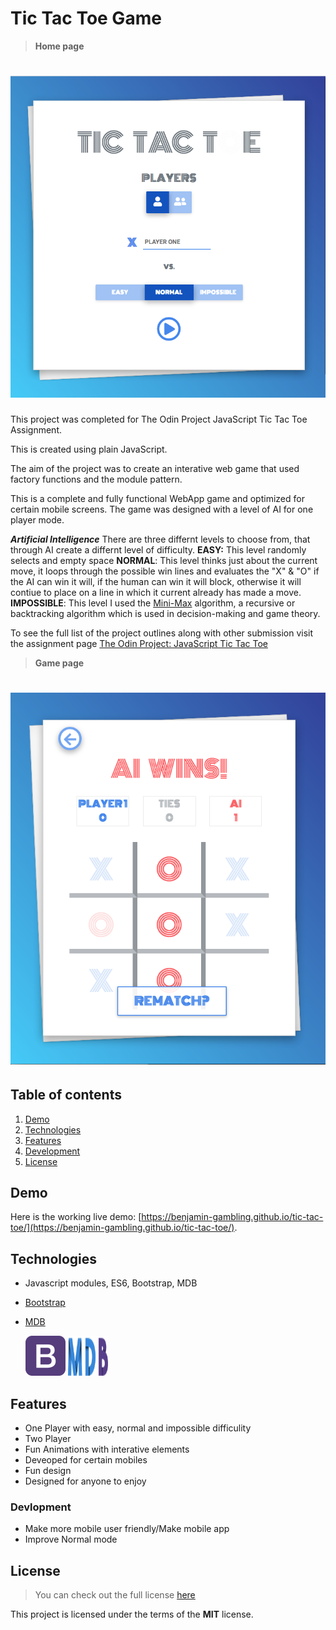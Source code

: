 
# Tic Tac Toe Game

> **Home page**
# ![Tic Tac Toe Game](readme_img/screenshot.png)

This project was completed for The Odin Project JavaScript Tic Tac Toe Assignment. 

This is created using plain JavaScript. 

The aim of the project was to create an interative web game that used factory functions and the module pattern. 

This is a complete and fully functional WebApp game and optimized for certain mobile screens. The game was designed with a level of AI for one player mode. 

**_Artificial Intelligence_**
There are three differnt levels to choose from, that through AI create a differnt level of difficulty. 
**EASY:** This level randomly selects and empty space
**NORMAL**: This level thinks just about the current move, it loops through the possible win lines and evaluates the "X" & "O" if the AI can win it will, if the human can win it will block, otherwise it will contiue to place on a line in which it current already has made a move. 
**IMPOSSIBLE**: This level I used the [Mini-Max](https://www.javatpoint.com/mini-max-algorithm-in-ai) algorithm, a recursive or backtracking algorithm which is used in decision-making and game theory.

To see the full list of the project outlines along with other submission visit the assignment page [The Odin Project: JavaScript Tic Tac Toe](https://www.theodinproject.com/courses/javascript/lessons/tic-tac-toe-javascript?ref=lnav)


>**Game page**
# ![Tic Tac Toe Game](readme_img/screenshot2.png)

## Table of contents

1. [Demo](#demo)
2. [Technologies](#technologies)
3. [Features](#features)
4. [Development](#development)
5. [License](#license)

## Demo

Here is the working live demo:
[https://benjamin-gambling.github.io/tic-tac-toe/](https://benjamin-gambling.github.io/tic-tac-toe/).

## Technologies

- Javascript modules, ES6, Bootstrap, MDB
- [Bootstrap](https://getbootstrap.com/)
- [MDB](https://mdbootstrap.com/)

  <img width="64" height="64" src="readme_img/bootstrap.png">
  <img width="64" height="64" src="readme_img/mdb.png">

## Features
- One Player with easy, normal and impossible difficulity
- Two Player 
- Fun Animations with interative elements 
- Deveoped for certain mobiles 
- Fun design
- Designed for anyone to enjoy 

### Devlopment
- Make more mobile user friendly/Make mobile app
- Improve Normal mode 


## License

> You can check out the full license [here](LICENSE)

This project is licensed under the terms of the **MIT** license.